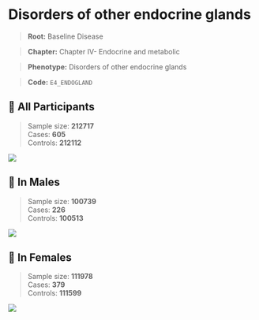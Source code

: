 # Disorders of other endocrine glands

> **Root:** Baseline Disease  

> **Chapter:** Chapter IV- Endocrine and metabolic  

> **Phenotype:** Disorders of other endocrine glands  

> **Code:** `E4_ENDOGLAND`

## 🧪 All Participants  
> Sample size: **212717**  
> Cases: **605**  
> Controls: **212112**
<img src="/Disease/Figures/ALL/Baseline/E4_ENDOGLAND.png"/>
<CsvTable src="/Disease/Data/ALL/Baseline/LG_E4_ENDOGLAND.csv" label="🔍 View full results" />

## 👨 In Males  
> Sample size: **100739**  
> Cases: **226**  
> Controls: **100513**
<img src="/Disease/Figures/Male/Baseline/E4_ENDOGLAND.png"/>
<CsvTable src="/Disease/Data/Male/Baseline/LG_E4_ENDOGLAND.csv" label="🔍 View full results" />

## 👩 In Females  
> Sample size: **111978**  
> Cases: **379**  
> Controls: **111599**
<img src="/Disease/Figures/Female/Baseline/E4_ENDOGLAND.png"/>
<CsvTable src="/Disease/Data/Female/Baseline/LG_E4_ENDOGLAND.csv" label="🔍 View full results" />
